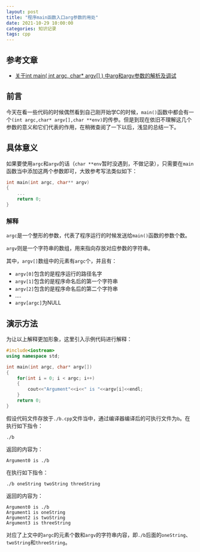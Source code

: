 ```yaml
---
layout: post
title: "程序main函数入口arg参数的用处"
date: 2021-10-29 10:00:00
categories: 知识记录
tags: cpp
---
```


## 参考文章

* [关于int main( int argc, char* argv[] ) 中arg和argv参数的解析及调试](https://blog.csdn.net/LYJ_viviani/article/details/51873961)

## 前言

今天在看一些代码的时候偶然看到自己刚开始学C的时候，`main()`函数中都会有一个`(int argc,char* argv[],char **env)`的传参。但是到现在依旧不理解这几个参数的意义和它们代表的作用，在稍微查阅了一下以后，浅显的总结一下。

## 具体意义

如果要使用`argc`和`argv`的话（`char **env`暂时没遇到，不做记录），只需要在`main`函数当中添加这两个参数即可，大致参考写法类似如下：

```c++
int main(int argc, char** argv)
{
    ...
    return 0;
}
```

### 解释

`argc`是一个整形的参数，代表了程序运行的时候发送给`main()`函数的参数个数。

`argv`则是一个字符串的数组，用来指向存放对应参数的字符串。

其中，`argv[]`数组中的元素有`argc`个，并且有：

* `argv[0]`包含的是程序运行的路径名字
* `argv[1]`包含的是程序命名后的第一个字符串
* `argv[2]`包含的是程序命名后的第二个字符串
* ....
* `argv[argc]`为NULL

## 演示方法

为让以上解释更加形象，这里引入示例代码进行解释：

```cpp
#include<iostream>
using namespace std;

int main(int argc, char* argv[])
{
    for(int i = 0; i < argc; i++)
    {
        cout<<"Argument"<<i<<" is "<<argv[i]<<endl;
    }
    return 0;
}
```

假设代码文件存放于`./b.cpp`文件当中，通过编译器编译后的可执行文件为`b`。在执行如下指令：

```shell
./b
```

返回的内容为：

```shell
Argument0 is ./b
```

在执行如下指令：

```shell
./b oneString twoString threeString
```

返回的内容为：

```shell
Argument0 is ./b
Argument1 is oneString
Argument2 is twoString
Argument3 is threeString
```

对应了上文中的`argc`的元素个数和`argv`的字符串内容，即`./b`后面的`oneString`、`twoString`和`threeString`。
